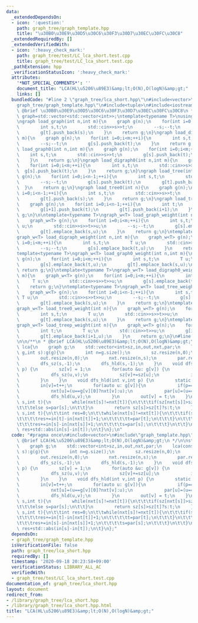 ```yaml
---
data:
  _extendedDependsOn:
  - icon: ':question:'
    path: graph_tree/graph_template.hpp
    title: "\u30B0\u30E9\u30D5\u30C6\u30F3\u30D7\u30EC\u30FC\u30C8"
  _extendedRequiredBy: []
  _extendedVerifiedWith:
  - icon: ':heavy_check_mark:'
    path: graph_tree/test/LC_lca_short.test.cpp
    title: graph_tree/test/LC_lca_short.test.cpp
  _pathExtension: hpp
  _verificationStatusIcon: ':heavy_check_mark:'
  attributes:
    '*NOT_SPECIAL_COMMENTS*': ''
    document_title: "LCA(HL\u5206\u89E3)&amp;lt;O(N),O(logN)&amp;gt;"
    links: []
  bundledCode: "#line 2 \"graph_tree/lca_short.hpp\"\n#include<vector>\n#line 3 \"\
    graph_tree/graph_template.hpp\"\n#include<tuple>\n#include<iostream>\n/**\n *\
    \ @brief \u30B0\u30E9\u30D5\u30C6\u30F3\u30D7\u30EC\u30FC\u30C8\n */\n\nusing\
    \ graph=std::vector<std::vector<int>>;\ntemplate<typename T>\nusing graph_w=std::vector<std::vector<std::pair<int,T>>>;\n\
    \ngraph load_graph(int n,int m){\n    graph g(n);\n    for(int i=0;i<m;++i){\n\
    \        int s,t;\n        std::cin>>s>>t;\n        --s;--t;\n        g[s].push_back(t);\n\
    \        g[t].push_back(s);\n    }\n    return g;\n}\ngraph load_digraph(int n,int\
    \ m){\n    graph g(n);\n    for(int i=0;i<m;++i){\n        int s,t;\n        std::cin>>s>>t;\n\
    \        --s;--t;\n        g[s].push_back(t);\n    }\n    return g;\n}\ngraph\
    \ load_graph0(int n,int m){\n    graph g(n);\n    for(int i=0;i<m;++i){\n    \
    \    int s,t;\n        std::cin>>s>>t;\n        g[s].push_back(t);\n        g[t].push_back(s);\n\
    \    }\n    return g;\n}\ngraph load_digraph0(int n,int m){\n    graph g(n);\n\
    \    for(int i=0;i<m;++i){\n        int s,t;\n        std::cin>>s>>t;\n      \
    \  g[s].push_back(t);\n    }\n    return g;\n}\ngraph load_tree(int n){\n    graph\
    \ g(n);\n    for(int i=0;i<n-1;++i){\n        int s,t;\n        std::cin>>s>>t;\n\
    \        --s;--t;\n        g[s].push_back(t);\n        g[t].push_back(s);\n  \
    \  }\n    return g;\n}\ngraph load_tree0(int n){\n    graph g(n);\n    for(int\
    \ i=0;i<n-1;++i){\n        int s,t;\n        std::cin>>s>>t;\n        g[s].push_back(t);\n\
    \        g[t].push_back(s);\n    }\n    return g;\n}\ngraph load_treep(int n){\n\
    \    graph g(n);\n    for(int i=0;i<n-1;++i){\n        int t;\n        std::cin>>t;\n\
    \        g[i+1].push_back(t);\n        g[t].push_back(i+1);\n    }\n    return\
    \ g;\n}\n\ntemplate<typename T>\ngraph_w<T> load_graph_weight(int n,int m){\n\
    \    graph_w<T> g(n);\n    for(int i=0;i<m;++i){\n        int s,t;\n        T\
    \ u;\n        std::cin>>s>>t>>u;\n        --s;--t;\n        g[s].emplace_back(t,u);\n\
    \        g[t].emplace_back(s,u);\n    }\n    return g;\n}\ntemplate<typename T>\n\
    graph_w<T> load_digraph_weight(int n,int m){\n    graph_w<T> g(n);\n    for(int\
    \ i=0;i<m;++i){\n        int s,t;\n        T u;\n        std::cin>>s>>t>>u;\n\
    \        --s;--t;\n        g[s].emplace_back(t,u);\n    }\n    return g;\n}\n\
    template<typename T>\ngraph_w<T> load_graph0_weight(int n,int m){\n    graph_w<T>\
    \ g(n);\n    for(int i=0;i<m;++i){\n        int s,t;\n        T u;\n        std::cin>>s>>t>>u;\n\
    \        g[s].emplace_back(t,u);\n        g[t].emplace_back(s,u);\n    }\n   \
    \ return g;\n}\ntemplate<typename T>\ngraph_w<T> load_digraph0_weight(int n,int\
    \ m){\n    graph_w<T> g(n);\n    for(int i=0;i<m;++i){\n        int s,t;\n   \
    \     T u;\n        std::cin>>s>>t>>u;\n        g[s].emplace_back(t,u);\n    }\n\
    \    return g;\n}\ntemplate<typename T>\ngraph_w<T> load_tree_weight(int n){\n\
    \    graph_w<T> g(n);\n    for(int i=0;i<n-1;++i){\n        int s,t;\n       \
    \ T u;\n        std::cin>>s>>t>>u;\n        --s;--t;\n        g[s].emplace_back(t,u);\n\
    \        g[t].emplace_back(s,u);\n    }\n    return g;\n}\ntemplate<typename T>\n\
    graph_w<T> load_tree0_weight(int n){\n    graph_w<T> g(n);\n    for(int i=0;i<n-1;++i){\n\
    \        int s,t;\n        T u;\n        std::cin>>s>>t>>u;\n        g[s].emplace_back(t,u);\n\
    \        g[t].emplace_back(s,u);\n    }\n    return g;\n}\ntemplate<typename T>\n\
    graph_w<T> load_treep_weight(int n){\n    graph_w<T> g(n);\n    for(int i=0;i<n-1;++i){\n\
    \        int t;\n        T u;\n        std::cin>>t>>u;\n        g[i+1].emplace_back(t,u);\n\
    \        g[t].emplace_back(i+1,u);\n    }\n    return g;\n}\n#line 4 \"graph_tree/lca_short.hpp\"\
    \n\n/**\n * @brief LCA(HL\u5206\u89E3)&amp;lt;O(N),O(logN)&amp;gt;\n */\n\nstruct\
    \ lca{\n    graph g;\n    std::vector<int>sz,in,out,nxt,par;\n    lca(const graph&\
    \ g,int s):g(g){\n        int n=g.size();\n        sz.resize(n,0);\n        in.resize(n,0);\n\
    \        out.resize(n,0);\n        nxt.resize(n,s);\n        par.resize(n,s);\n\
    \        dfs_sz(s,-1);\n        dfs_hld(s,-1);\n    }\n    void dfs_sz(int v,int\
    \ p) {\n        sz[v] = 1;\n        for(auto &u: g[v]) {\n            if(p==u)continue;\n\
    \            dfs_sz(u,v);\n            sz[v]+=sz[u];\n            if(sz[u]>sz[g[v][0]])std::swap(u,g[v][0]);\n\
    \        }\n    }\n    void dfs_hld(int v,int p) {\n        static int t=0;\n\
    \        in[v]=t++;\n        for(auto u: g[v]){\n            if(p==u)continue;\n\
    \            nxt[u]=(u==g[v][0]?nxt[v]:u);\n            par[u]=(u==g[v][0]?par[v]:v);\n\
    \            dfs_hld(u,v);\n        }\n        out[v] = t;\n    }\n    int query(int\
    \ s,int t){\n        while(nxt[s]!=nxt[t]){\n\t\t\tif(sz[nxt[s]]>sz[nxt[t]])t=par[t];\n\
    \t\t\telse s=par[s];\n\t\t}\n        return sz[s]>sz[t]?s:t;\n    }\n    int distance(int\
    \ s,int t){\n\t\tint res=0;\n\t\twhile(nxt[s]!=nxt[t]){\n\t\t\tif(sz[nxt[s]]>sz[nxt[t]]){\n\
    \t\t\t\tres+=in[t]-in[nxt[t]]+1;\n\t\t\t\tt=par[t];\n\t\t\t}\n\t\t\telse {\n\t\
    \t\t\tres+=in[s]-in[nxt[s]]+1;\n\t\t\t\ts=par[s];\n\t\t\t}\n\t\t}\n\t\treturn\
    \ res+std::abs(in[s]-in[t]);\n\t}\n};\n"
  code: "#pragma once\n#include<vector>\n#include\"graph_template.hpp\"\n\n/**\n *\
    \ @brief LCA(HL\u5206\u89E3)&amp;lt;O(N),O(logN)&amp;gt;\n */\n\nstruct lca{\n\
    \    graph g;\n    std::vector<int>sz,in,out,nxt,par;\n    lca(const graph& g,int\
    \ s):g(g){\n        int n=g.size();\n        sz.resize(n,0);\n        in.resize(n,0);\n\
    \        out.resize(n,0);\n        nxt.resize(n,s);\n        par.resize(n,s);\n\
    \        dfs_sz(s,-1);\n        dfs_hld(s,-1);\n    }\n    void dfs_sz(int v,int\
    \ p) {\n        sz[v] = 1;\n        for(auto &u: g[v]) {\n            if(p==u)continue;\n\
    \            dfs_sz(u,v);\n            sz[v]+=sz[u];\n            if(sz[u]>sz[g[v][0]])std::swap(u,g[v][0]);\n\
    \        }\n    }\n    void dfs_hld(int v,int p) {\n        static int t=0;\n\
    \        in[v]=t++;\n        for(auto u: g[v]){\n            if(p==u)continue;\n\
    \            nxt[u]=(u==g[v][0]?nxt[v]:u);\n            par[u]=(u==g[v][0]?par[v]:v);\n\
    \            dfs_hld(u,v);\n        }\n        out[v] = t;\n    }\n    int query(int\
    \ s,int t){\n        while(nxt[s]!=nxt[t]){\n\t\t\tif(sz[nxt[s]]>sz[nxt[t]])t=par[t];\n\
    \t\t\telse s=par[s];\n\t\t}\n        return sz[s]>sz[t]?s:t;\n    }\n    int distance(int\
    \ s,int t){\n\t\tint res=0;\n\t\twhile(nxt[s]!=nxt[t]){\n\t\t\tif(sz[nxt[s]]>sz[nxt[t]]){\n\
    \t\t\t\tres+=in[t]-in[nxt[t]]+1;\n\t\t\t\tt=par[t];\n\t\t\t}\n\t\t\telse {\n\t\
    \t\t\tres+=in[s]-in[nxt[s]]+1;\n\t\t\t\ts=par[s];\n\t\t\t}\n\t\t}\n\t\treturn\
    \ res+std::abs(in[s]-in[t]);\n\t}\n};"
  dependsOn:
  - graph_tree/graph_template.hpp
  isVerificationFile: false
  path: graph_tree/lca_short.hpp
  requiredBy: []
  timestamp: '2020-09-18 20:23:58+09:00'
  verificationStatus: LIBRARY_ALL_AC
  verifiedWith:
  - graph_tree/test/LC_lca_short.test.cpp
documentation_of: graph_tree/lca_short.hpp
layout: document
redirect_from:
- /library/graph_tree/lca_short.hpp
- /library/graph_tree/lca_short.hpp.html
title: "LCA(HL\u5206\u89E3)&amp;lt;O(N),O(logN)&amp;gt;"
---
```


